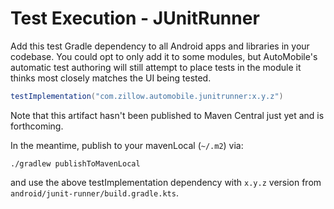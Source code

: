 # Test Execution - JUnitRunner

Add this test Gradle dependency to all Android apps and libraries in your codebase. You could opt to only add it to some
modules, but AutoMobile's automatic test authoring will still attempt to place tests in the module it thinks most closely
matches the UI being tested.

```gradle
testImplementation("com.zillow.automobile.junitrunner:x.y.z")
```

Note that this artifact hasn't been published to Maven Central just yet and is forthcoming.  


In the meantime, publish to your mavenLocal (`~/.m2`) via:

```
./gradlew publishToMavenLocal
```

and use the above testImplementation dependency with `x.y.z` version from `android/junit-runner/build.gradle.kts`.

